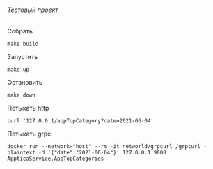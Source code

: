 ###### Тестовый проект

Собрать

`make build`

Запустить

`make up`

Остановить 

`make down`

Потыкать http

`curl '127.0.0.1/appTopCategory?date=2021-06-04'`

Потыкать grpc 

`docker run --network="host" --rm -it networld/grpcurl /grpcurl -plaintext -d '{"date":"2021-06-04"}' 127.0.0.1:9000 AppticaService.AppTopCategories`